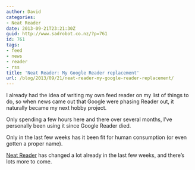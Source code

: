 ```yaml
---
author: David
categories:
- Neat Reader
date: 2013-09-21T23:21:30Z
guid: http://www.sadrobot.co.nz/?p=761
id: 761
tags:
- feed
- news
- reader
- rss
title: 'Neat Reader: My Google Reader replacement'
url: /blog/2013/09/21/neat-reader-my-google-reader-replacement/
---
```


I already had the idea of writing my own feed reader on my list of things to do, so when news came out that Google were phasing Reader out, it naturally became my next hobby project.

Only spending a few hours here and there over several months, I’ve personally been using it since Google Reader died.

Only in the last few weeks has it been fit for human consumption (or even gotten a proper name).

<a href="http://www.neatreader.com/" target="_blank">Neat Reader</a> has changed a lot already in the last few weeks, and there’s lots more to come.